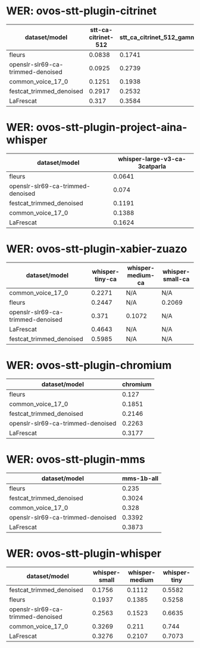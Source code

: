 
# WER: ovos-stt-plugin-citrinet
|dataset/model|stt-ca-citrinet-512|stt_ca_citrinet_512_gamma_0_25|
|-|-|-|
| fleurs | 0.0838 | 0.1741 |
| openslr-slr69-ca-trimmed-denoised | 0.0925 | 0.2739 |
| common_voice_17_0 | 0.1251 | 0.1938 |
| festcat_trimmed_denoised | 0.2917 | 0.2532 |
| LaFrescat | 0.317 | 0.3584 |


# WER: ovos-stt-plugin-project-aina-whisper
|dataset/model|whisper-large-v3-ca-3catparla|
|-|-|
| fleurs | 0.0641 |
| openslr-slr69-ca-trimmed-denoised | 0.074 |
| festcat_trimmed_denoised | 0.1191 |
| common_voice_17_0 | 0.1388 |
| LaFrescat | 0.1624 |


# WER: ovos-stt-plugin-xabier-zuazo
|dataset/model|whisper-tiny-ca|whisper-medium-ca|whisper-small-ca|
|-|-|-|-|
| common_voice_17_0 | 0.2271 | N/A | N/A |
| fleurs | 0.2447 | N/A | 0.2069 |
| openslr-slr69-ca-trimmed-denoised | 0.371 | 0.1072 | N/A |
| LaFrescat | 0.4643 | N/A | N/A |
| festcat_trimmed_denoised | 0.5985 | N/A | N/A |


# WER: ovos-stt-plugin-chromium
|dataset/model|chromium|
|-|-|
| fleurs | 0.127 |
| common_voice_17_0 | 0.1851 |
| festcat_trimmed_denoised | 0.2146 |
| openslr-slr69-ca-trimmed-denoised | 0.2263 |
| LaFrescat | 0.3177 |


# WER: ovos-stt-plugin-mms
|dataset/model|mms-1b-all|
|-|-|
| fleurs | 0.235 |
| festcat_trimmed_denoised | 0.3024 |
| common_voice_17_0 | 0.328 |
| openslr-slr69-ca-trimmed-denoised | 0.3392 |
| LaFrescat | 0.3873 |


# WER: ovos-stt-plugin-whisper
|dataset/model|whisper-small|whisper-medium|whisper-tiny|
|-|-|-|-|
| festcat_trimmed_denoised | 0.1756 | 0.1112 | 0.5582 |
| fleurs | 0.1937 | 0.1385 | 0.5258 |
| openslr-slr69-ca-trimmed-denoised | 0.2563 | 0.1523 | 0.6635 |
| common_voice_17_0 | 0.3269 | 0.211 | 0.744 |
| LaFrescat | 0.3276 | 0.2107 | 0.7073 |